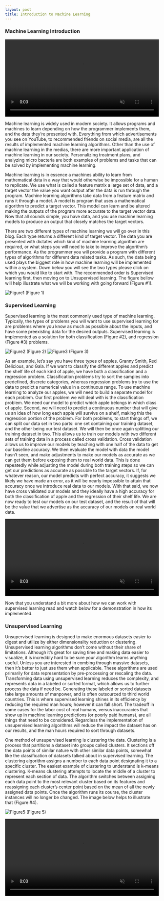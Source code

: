 ```yaml
---
layout: post
title: Introduction to Machine Learning
---
```

### Machine Learning Introduction

<video src="https://user-images.githubusercontent.com/90798172/174352084-b0aebb3d-9935-4d29-8fc7-3d7c439012fb.mp4" data-canonical-src="https://user-images.githubusercontent.com/90798172/174352084-b0aebb3d-9935-4d29-8fc7-3d7c439012fb.mp4" controls="controls" muted="muted"  style="width: 100%; height: auto;">

  </video>

Machine learning is widely used in modern society. It allows programs and machines to learn depending on how the programmer implements them, and the data they’re presented with.  Everything from which advertisements you see on YouTube, to recommended friends on social media, are all the results of implemented machine learning algorithms. Other than the use of machine learning in the medias, there are more important application of machine learning in our society. Personalizing treatment plans, and analyzing micro bacteria are both examples of problems and tasks that can be solved by implementing machine learning.

Machine learning is in essence a machines ability to learn from mathematical data in a way that would otherwise be impossible for a human to replicate. We use what is called a feature matrix a large set of data, and a target vector the value you want output after the data is run through the program. Machine learning algorithms take data from a feature matrix and runs it through a model. A model is program that uses a mathematical algorithm to predict a target vector. This model can learn and be altered making the outputs of the program more accurate to the target vector data.  Now that all sounds simple, you have data, and you use machine learning models to produce an output that closely matches the target vectors. 

There are two different types of machine learning we will go over in this blog. Each type returns a different kind of target vector. The data you are presented with dictates which kind of machine learning algorithm are required, or what steps you will need to take to improve the algorithm’s performance. As the programmer you will provide a program with different types of algorithms for different data related tasks. As such, the data being used plays the biggest role in how machine learning will be implemented within a system. Down below you will see the two types please click on which you would like to start with. The recommended order is Supervised learning first, then moving on to Unsupervised learning. The figure bellow will help illustrate what we will be working with going forward (Figure #1).



![Figure1]({{site.url}}/assets/images/pic-1-for-blog.png)
(Figure 1)

### Supervised Learning

Supervised learning is the most commonly used type of machine learning. Typically, the types of problems you will want to use supervised learning for are problems where you know as much as possible about the inputs, and have some preexisting data for the desired outputs.  Supervised learning is implemented as a solution for both classification (Figure #2), and regression (Figure #3) problems. 


![Figure2]({{site.url}}/assets/images/pic-3-for-blog.png)
(Figure 2)
 ![Figure3]({{site.url}}/assets/images/pic-2-for-blog.png)
 (Figure 3)



As an example, let’s say you have three types of apples. Granny Smith, Red Delicious, and Gala. If we want to classify the different apples and predict the shelf life of each kind of apple, we have both a classification and a regression problem. Classification problems try to sort the samples into predefined, discrete categories, whereas regression problems try to use the data to predict a numerical value in a continuous range. To use machine learning to analyze our apples, we will need to build a separate model for each problem. Our first problem we will deal with is the classification problem. We need our model to predict which apple belongs in which class of apple. Second, we will need to predict a continuous number that will give us an idea of how long each apple will survive on a shelf, making this the regression portion of the problem. For both problems, to start things off, we can split our data set in two parts: one set containing our training dataset, and the other being our test dataset. We will then be once again splitting our training dataset in two. This allows us to train our models with two different sets of training data in a process called cross validation. Cross validation allows us to improve our models by teaching with one half of the data to get our baseline accuracy. We then  evaluate the model with data the model hasn’t seen, and make adjustments to make our models as accurate as we can get them before exposing them to real world data. This is done repeatedly while adjusting the model during both training steps so we can get our predictions as accurate as possible to the target vectors. If, for whatever reason, our model  predicts with perfect accuracy, it suggests we likely we have made an error, as it will be nearly impossible to attain that accuracy once we introduce real data to our models. With that said, we now have cross validated our models and they ideally have a high accuracy for both the classification of apple and the regression of their shelf life. We are now ready to test our models on our test dataset, and the result of that will be the value that we advertise as the accuracy of our models on real world data.

<video src="https://user-images.githubusercontent.com/90798172/174354625-bf5d2972-e827-431a-a063-7ed11c51f2ab.mp4" data-canonical-src="https://user-images.githubusercontent.com/90798172/174354625-bf5d2972-e827-431a-a063-7ed11c51f2ab.mp4" controls="controls" muted="muted"  style="width: 100%; height: auto;">

  </video>


Now that you understand a bit more about how we can work with supervised learning read and watch below for a demonstration in how its implemented.


### Unsupervised Learning


Unsupervised learning is designed to make enormous datasets easier to digest and utilize by either dimensionality reduction or clustering. Unsupervised learning algorithms don’t come without their share of limitations. Although it’s great for saving time and making data easier to visualize, it is incredibly hard to be sure your algorithm learns anything useful. Unless you are interested in combing through massive datasets, then it’s better to just use them when applicable. These algorithms are used primarily for data representation by pre-processing or rescaling the data. Transforming data using unsupervised learning reduces the complexity, and represents data in a labeled or sorted format, which allows us to further process the data if need be. Generating these labeled or sorted datasets take large amounts of manpower, and is often outsourced to third world countries. This is where supervised learning shines in its efficiency by reducing the required man hours; however it can fall short. The tradeoff in some cases for the labor cost of real humans, versus inaccuracies that show up in machine learning predictions (or poorly paid humans), are all things that need to be considered. Regardless the implementation of unsupervised learning algorithms will reduce the impact the dataset has on our results, and the man hours required to sort through datasets.


One method of unsupervised learning is clustering the data. Clustering is a process that partitions a dataset into groups called clusters. It sections off the data points of similar nature with other similar data points, somewhat like the classification of datasets talked about in supervised learning. The clustering algorithm assigns a number to each data point designating it to a specific cluster. The easiest example of clustering to understand is k-means clustering. K-means clustering attempts to locate the middle of a cluster to represent each section of data. The algorithm switches between assigning each data point to the most relevant cluster based on its features and reassigning each cluster’s center point based on the mean of all the newly assigned data points. Once the algorithm runs its course, the cluster instances will no longer be changed. The image below helps to illustrate that (Figure #4).



![Figure5]({{site.url}}/assets/images/pic-5-for-blog.png)
(Figure 5)

<video src="https://user-images.githubusercontent.com/90798172/174352716-1d82d5e4-ed3d-4033-b0de-105afb0426d7.mp4" data-canonical-src="https://user-images.githubusercontent.com/90798172/174352716-1d82d5e4-ed3d-4033-b0de-105afb0426d7.mp4" controls="controls" muted="muted" style="width: 100%; height: auto;">

  </video>



<sub> </sub>


